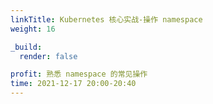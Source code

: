 ```yaml
---
linkTitle: Kubernetes 核心实战-操作 namespace
weight: 16

_build:
  render: false

profit: 熟悉 namespace 的常见操作
time: 2021-12-17 20:00-20:40
---
```

